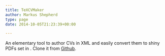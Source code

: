 ```yaml
---
title: TeXCVMaker
author: Markus Shepherd
type: page
date: 2014-10-05T21:23:39+00:00

---
```

An elementary tool to author CVs in XML and easily convert them to shiny PDFs set in <span class='MathJax_Preview'><img src='http://localhost:8885/riemannhypothesis.info/wp-content/plugins/latex/cache/tex_c51d7e23458ca0e7373a8ed6ab56b2b9.gif' style='vertical-align: middle; border: none; ' class='tex' alt="" /></span>. Clone it from <a title="TeXCVMaker" href="https://github.com/MarkusSchepke/TeXCVMaker" target="_blank">Github</a>.